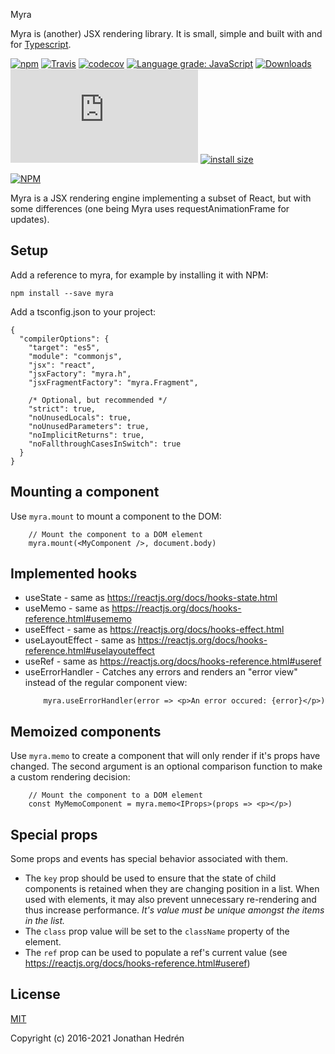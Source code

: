 

Myra

Myra is (another) JSX rendering library. It is small, simple and built with and for [Typescript](http://www.typescriptlang.org/).

[![npm](https://img.shields.io/npm/v/myra.svg?maxAge=24000)](https://www.npmjs.com/package/myra)
[![Travis](https://img.shields.io/travis/jhdrn/myra.svg?maxAge=36000)](https://travis-ci.org/jhdrn/myra)
[![codecov](https://codecov.io/gh/jhdrn/myra/branch/master/graph/badge.svg)](https://codecov.io/gh/jhdrn/myra)
[![Language grade: JavaScript](https://img.shields.io/lgtm/grade/javascript/g/jhdrn/myra.svg?logo=lgtm&logoWidth=18)](https://lgtm.com/projects/g/jhdrn/myra/context:javascript)
[![Downloads](https://img.shields.io/npm/dm/myra.svg)](https://www.npmjs.com/package/myra)
[![gzip size](http://img.badgesize.io/https://cdn.jsdelivr.net/npm/myra/myra.min.js?compression=gzip)](https://cdn.jsdelivr.net/npm/myra/myra.min.js)
[![install size](https://badgen.net/packagephobia/install/myra)](https://packagephobia.now.sh/result?p=myra)

[![NPM](https://nodei.co/npm/myra.png)](https://nodei.co/npm/myra/)

Myra is a JSX rendering engine implementing a subset of React, but with some
differences (one being Myra uses requestAnimationFrame for updates).

## Setup

Add a reference to myra, for example by installing it with NPM:

`
npm install --save myra
`

Add a tsconfig.json to your project:

    {
      "compilerOptions": {
        "target": "es5",
        "module": "commonjs",
        "jsx": "react",
        "jsxFactory": "myra.h",
        "jsxFragmentFactory": "myra.Fragment",

        /* Optional, but recommended */
        "strict": true,
        "noUnusedLocals": true,
        "noUnusedParameters": true,
        "noImplicitReturns": true,
        "noFallthroughCasesInSwitch": true
      }
    }
    
## Mounting a component
Use `myra.mount` to mount a component to the DOM:

```JSX
    // Mount the component to a DOM element
    myra.mount(<MyComponent />, document.body) 
```

## Implemented hooks
* useState - same as https://reactjs.org/docs/hooks-state.html
* useMemo - same as https://reactjs.org/docs/hooks-reference.html#usememo
* useEffect - same as https://reactjs.org/docs/hooks-effect.html
* useLayoutEffect - same as https://reactjs.org/docs/hooks-reference.html#uselayouteffect
* useRef - same as https://reactjs.org/docs/hooks-reference.html#useref
* useErrorHandler - Catches any errors and renders an "error view" instead of 
  the regular component view:
    ```JSX
        myra.useErrorHandler(error => <p>An error occured: {error}</p>) 
    ```

## Memoized components
Use `myra.memo` to create a component that will only render if it's props have
changed. The second argument is an optional comparison function to make a custom 
rendering decision:

```JSX
    // Mount the component to a DOM element
    const MyMemoComponent = myra.memo<IProps>(props => <p></p>) 
```

## Special props
Some props and events has special behavior associated with them.

* The `key` prop should be used to ensure that the state of child 
components is retained when they are changing position in a list. When used with
elements, it may also prevent unnecessary re-rendering and thus increase performance.
_It's value must be unique amongst the items in the list._
* The `class` prop value will be set to the `className` property of the element.
* The `ref` prop can be used to populate a ref's current value (see https://reactjs.org/docs/hooks-reference.html#useref)

## License

[MIT](http://opensource.org/licenses/MIT)

Copyright (c) 2016-2021 Jonathan Hedrén
